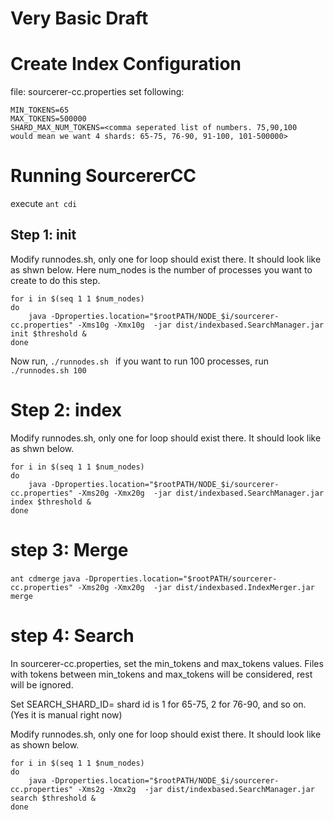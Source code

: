 # Very Basic Draft

# Create Index Configuration
file: sourcerer-cc.properties
  set  following:
  ```IS_SHARDING=true
  MIN_TOKENS=65
  MAX_TOKENS=500000
  SHARD_MAX_NUM_TOKENS=<comma seperated list of numbers. 75,90,100  would mean we want 4 shards: 65-75, 76-90, 91-100, 101-500000>
  ```
  
  
# Running SourcererCC
execute
`ant cdi`
## Step 1: init
Modify runnodes.sh, only one for loop should exist there. It should look like as shwn below. Here num_nodes is the number of processes you want to create to do this step. 
```
for i in $(seq 1 1 $num_nodes)
do
    java -Dproperties.location="$rootPATH/NODE_$i/sourcerer-cc.properties" -Xms10g -Xmx10g  -jar dist/indexbased.SearchManager.jar init $threshold &
done
```
Now run, `./runnodes.sh `
if you want to run 100 processes, run `./runnodes.sh 100`

# Step 2: index
Modify runnodes.sh, only one for loop should exist there. It should look like as shwn below.
```
for i in $(seq 1 1 $num_nodes)
do
    java -Dproperties.location="$rootPATH/NODE_$i/sourcerer-cc.properties" -Xms20g -Xmx20g  -jar dist/indexbased.SearchManager.jar index $threshold &
done
```
# step 3: Merge
`ant cdmerge`
```java -Dproperties.location="$rootPATH/sourcerer-cc.properties" -Xms20g -Xmx20g  -jar dist/indexbased.IndexMerger.jar merge```
 
# step 4: Search

In sourcerer-cc.properties, set the min_tokens and max_tokens values. Files with tokens between min_tokens and max_tokens will be considered, rest will be ignored.

Set
SEARCH_SHARD_ID=<shrad id> 
shard id is 1 for 65-75, 2 for 76-90, and so on. (Yes it is manual right now)

Modify runnodes.sh, only one for loop should exist there. It should look like as shown below.
```
for i in $(seq 1 1 $num_nodes)
do
    java -Dproperties.location="$rootPATH/NODE_$i/sourcerer-cc.properties" -Xms2g -Xmx2g  -jar dist/indexbased.SearchManager.jar search $threshold &
done
```

